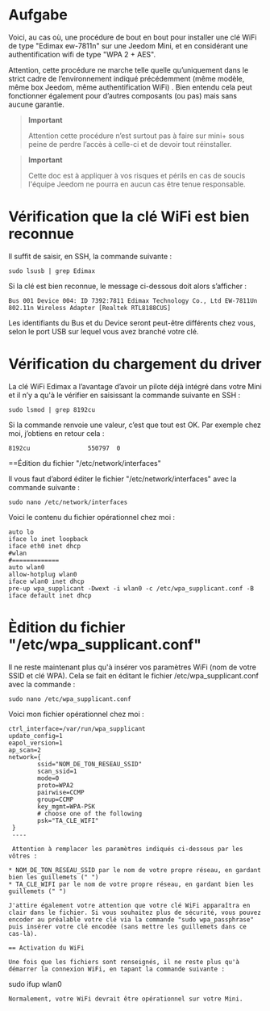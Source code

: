 Aufgabe
=======

Voici, au cas où, une procédure de bout en bout pour installer une clé WiFi de type "Edimax ew-7811n" sur une Jeedom Mini, et en considérant une authentification wifi de type "WPA 2 + AES".

Attention, cette procédure ne marche telle quelle qu’uniquement dans le strict cadre de l’environnement indiqué précédemment (même modèle, même box Jeedom, même authentification WiFi) . Bien entendu cela peut fonctionner également pour d’autres composants (ou pas) mais sans aucune garantie.

> **Important**
>
> Attention cette procédure n’est surtout pas à faire sur mini+ sous peine de perdre l’accès à celle-ci et de devoir tout réinstaller.

> **Important**
>
> Cette doc est à appliquer à vos risques et périls en cas de soucis l'équipe Jeedom ne pourra en aucun cas être tenue responsable.

Vérification que la clé WiFi est bien reconnue
==============================================

Il suffit de saisir, en SSH, la commande suivante :

    sudo lsusb | grep Edimax

Si la clé est bien reconnue, le message ci-dessous doit alors s’afficher :

    Bus 001 Device 004: ID 7392:7811 Edimax Technology Co., Ltd EW-7811Un 802.11n Wireless Adapter [Realtek RTL8188CUS]

Les identifiants du Bus et du Device seront peut-être différents chez vous, selon le port USB sur lequel vous avez branché votre clé.

Vérification du chargement du driver
====================================

La clé WiFi Edimax a l’avantage d’avoir un pilote déjà intégré dans votre Mini et il n’y a qu'à le vérifier en saisissant la commande suivante en SSH :

    sudo lsmod | grep 8192cu

Si la commande renvoie une valeur, c’est que tout est OK. Par exemple chez moi, j’obtiens en retour cela :

    8192cu                550797  0

==Édition du fichier "/etc/network/interfaces"

Il vous faut d’abord éditer le fichier "/etc/network/interfaces" avec la commande suivante :

    sudo nano /etc/network/interfaces

Voici le contenu du fichier opérationnel chez moi :

    auto lo
    iface lo inet loopback
    iface eth0 inet dhcp
    #wlan
    #=============
    auto wlan0
    allow-hotplug wlan0
    iface wlan0 inet dhcp
    pre-up wpa_supplicant -Dwext -i wlan0 -c /etc/wpa_supplicant.conf -B
    iface default inet dhcp

Èdition du fichier "/etc/wpa\_supplicant.conf"
==============================================

Il ne reste maintenant plus qu'à insérer vos paramètres WiFi (nom de votre SSID et clé WPA). Cela se fait en éditant le fichier /etc/wpa\_supplicant.conf avec la commande :

    sudo nano /etc/wpa_supplicant.conf

Voici mon fichier opérationnel chez moi :

    ctrl_interface=/var/run/wpa_supplicant
    update_config=1
    eapol_version=1
    ap_scan=2
    network={
            ssid="NOM_DE_TON_RESEAU_SSID"
            scan_ssid=1
            mode=0
            proto=WPA2
            pairwise=CCMP
            group=CCMP
            key_mgmt=WPA-PSK
            # choose one of the following
            psk="TA_CLE_WIFI"
     }
     ----

     Attention à remplacer les paramètres indiqués ci-dessous par les vôtres :

    * NOM_DE_TON_RESEAU_SSID par le nom de votre propre réseau, en gardant bien les guillemets (" ")
    * TA_CLE_WIFI par le nom de votre propre réseau, en gardant bien les guillemets (" ")

    J'attire également votre attention que votre clé WiFi apparaîtra en clair dans le fichier. Si vous souhaitez plus de sécurité, vous pouvez encoder au préalable votre clé via la commande "sudo wpa_passphrase" puis insérer votre clé encodée (sans mettre les guillemets dans ce cas-là).

    == Activation du WiFi

    Une fois que les fichiers sont renseignés, il ne reste plus qu'à démarrer la connexion WiFi, en tapant la commande suivante :

sudo ifup wlan0

    Normalement, votre WiFi devrait être opérationnel sur votre Mini.
